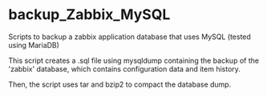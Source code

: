 # backup_Zabbix_MySQL
Scripts to backup a zabbix application database that uses MySQL (tested using MariaDB)

This script creates a .sql file using mysqldump containing the backup of the 'zabbix' database, which contains configuration data and item history.

Then, the script uses tar and bzip2 to compact the database dump.
